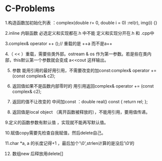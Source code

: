 # C-Problems

1.构造函数加初始化列表 ：complex(double r= 0, double i = 0) :rel(r), img(i) {}

2.inline 内联函数 必选定义和实现都在.h 中不能 定义和实现分开在.h 和 .cpp中

3.complex& operator ++ ();// 重载的是 ++a 而不是a++

4.（ << ）重载，需要些类外部。ostream & os 作为第一参数。若是些在类内部，this默认第一个参数就会变成 a<<cout 这样输出。

5. 参数 能用引用的最好用引用，不需要改变的加const:complex& operator += (const complex& c2);

6. 返回值如果不是函数内部零时的 用引用返回complex& operator += (const complex& c2);

7. 返回的值不让改变的 中间加const ：double real() const { return rel; };

8. 返回值是local object （离开函数被释放的），不能用引用，要用值传递。

9.定义的函数参数有默认值 ，实现就不能再写默认值。

10.赋值copy需要先检查自我赋值，然后delete自己。

11.char *a, a 的长度记得+1 ，最后加个'\0',strlen计算的是没后’\0‘的

12. 数组new 后释放用delete[]

